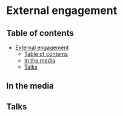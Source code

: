 # External engagement

## Table of contents

- [External engagement](#external-engagement)
  - [Table of contents](#table-of-contents)
  - [In the media](#in-the-media)
  - [Talks](#talks)

## In the media

## Talks
